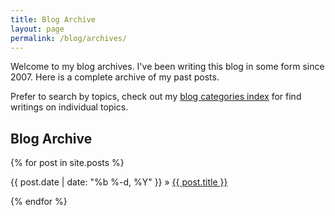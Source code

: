 ```yaml
---
title: Blog Archive
layout: page
permalink: /blog/archives/
---
```


Welcome to my blog archives. I've been writing this blog in some form since 2007. Here is a complete archive of my past posts. 

Prefer to search by topics, check out my [blog categories index](/category) for find writings on individual topics.

<h2>Blog Archive</h2>

{% for post in site.posts %}

<div>
  {{ post.date | date: "%b %-d, %Y" }}
    »
  <span class='post-link'>
    <a href="{{ site.path }}{{ post.url }}">{{ post.title }}</a>
  </span>
</div>

{% endfor %}


